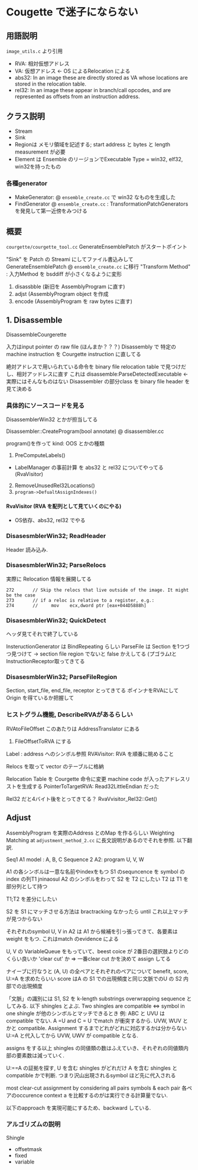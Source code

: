 # Cougette で迷子にならない

## 用語説明 
`image_utils.c` より引用
* RVA: 相対仮想アドレス
* VA: 仮想アドレス <- OS によるRelocation による
* abs32: In an image these are directly stored as VA whose locations are
  stored in the relocation table.
* rel32: In an image these appear in branch/call opcodes, and are represented
  as offsets from an instruction address.

## クラス説明
* Stream
* Sink
* Regionは メモリ領域を記述する; start address と bytes と length measurement が必要
* Element は Ensemble のリージョンでExecutable Type = win32, elf32, win32を持ったもの

### 各種generator
- MakeGenerator: @ `ensemble_create.cc` で win32 なものを生成した
- FindGenerator @ `ensemble_create.cc` : TransformationPatchGenerators を発見して第一近傍をみつける

## 概要
`courgette/courgette_tool.cc` GenerateEnsemblePatch がスタートポイント

"Sink" を Patch の Streami にしてファイル書込みしてGenerateEnsemblePatch @ `ensemble_create.cc` に移行
"Transform Method" : 入力Method を bsddiff が小さくなるように変形
1. disassbble (新旧を AssemblyProgram に直す)
2.  adjst (AssemblyProgram object を作成
3.  encode (AssemblyProgram を raw bytes に直す)

## 1. Disassemble
DisassembleCourgerette

入力はinput pointer の raw file (ほんまか？？？)
Disassembly で 特定の machine instruction を Courgette instruction に直してる

絶対アドレスで用いられている命令を binary file relocation table で見つけだし、相対アッドレスに直す
これは disassemble:ParseDetectedExecutable <- 実際にはそんなものはない
Disassembler の部分class を binary file header を見て決める

### 具体的にソースコードを見る
DisassemblerWin32 とかが担当してる

Disassembler::CreateProgram(bool annotate) @ disassembler.cc

program()を作って
kind: OOS とかの種類
1. PreComputeLabels()
- LabelManager の事前計算 を abs32 と rel32 についてやってる (RvaVisitor)
2. RemoveUnusedRel32Locations()
3. `program->DefualtAssignIndexes()`

#### RvaVisitor (RVA を配列として見ていくのにやる)
- OS依存、abs32, rel32 でやる

### DisasesmblerWin32; ReadHeader
Header 読み込み.
### DisasesmblerWin32; ParseRelocs

実際に Relocation 情報を展開してる

```
272       // Skip the relocs that live outside of the image. It might be the case
273       // if a reloc is relative to a register, e.g.:
274       //     mov    ecx,dword ptr [eax+044D5888h]
```


### DisasesmblerWin32; QuickDetect
ヘッダ見てそれで終了している

InsteructionGenerator は BindRepeating らしい
ParseFile は
Section を1つづつ見つけて
-> section file region でないと false かえしてる (プゴラムtと InstructionReceptor取ってきてる

### DisasesmblerWin32; ParseFileRegion
Section, start_file, end_file, receptor とってきてる
ポインナをRVAにして
Origin を得ているか把握して

### ヒストグラム機能, DescribeRVAがあるらしい

RVAtoFileOffset このあたりは AddressTranslator にある
1) FileOffsetToRVA にする

Label : address へのシンボル参照
RVAVisitor: RVA を順番に眺めること

Relocs を取って vector<RVA> のテーブルに格納

Relocation Table を Courgette 命令に変更
machine code が入ったアドレスリストを生成する
PointerToTargetRVA: Read32LittleEndian だった

Rel32 だと4バイト後をとってきてる？ RvaVvisitor_Rel32::Get()

## Adjust
AssemblyProgram を実際のAddress とのMap を作るらしい
Weighting Matching at `adjustment_method_2.cc` に長文説明があるのでそれを参照. 以下翻訳.

Seq1 A1 model : A, B, C
Sequence 2 A2: program U, V, W

A1 の各シンボルは一意な名前やindexをもつ
S1 のsequncence を symbol のindex の列T1 jninaosul
A2 のシンボルをわって S2 を T2 にしたい
T2 は T1 を部分列として持つ

T1;T2 を差分にしたい

S2 を S1 にマッチさせる方法は bractracking なかったら until これ以上マッチが見つからない

それぞれのsymbol U, V in A2 は A1 から候補を引っ張ってきて、各要素は weight をもつ. これはmatch のevidence による

U, V の VariableQueue をもっていて、beest coice が 2番目の選択肢よりどのくらい良いか 'clear cut' か
=> 一番clear cut かを決めて assign してる

ナイーブに行なうと (A, U) の全ペアとそれぞれのペアについて benefit, score, U:=A を求めたらいい
score はA の S1 での出現頻度と同じ文脈でのU の S2 内部での出現頻度

「文脈」の識別には S1, S2 を k-length substrings overwrapping sequence としてみる. 以下 shingles とよぶ.
Two shingles are compatible <=> symbol in one shingle が他のシンボルとマッチできるとき
例: ABC と UVU は compatible でない. A =U and C = U でmatch が衝突するから. UVW, WUV とかと compatible.
Assignment するまでどれがどれに対応するかは分からない
U:=A と代入してから UVW, UWV が compatible となる.

assigns をする以上 shingles の同値類の数はふえていき、それぞれの同値類内部の要素数は減っていく.

U:==A の証拠を探す, U を含む shingles がどれだけ A を含む shingles と compatible かで判断.
つまり沢山出現されるsymbol ほど先に代入される

most clear-cut assignment by considering all pairs symbols & each pair 各ペアのoccurence context a を比較するのがは実行できる計算量でない.

以下のapproach を実現可能にするため、backward している.

### アルゴリズムの説明

Shingle
- offsetmask
- fixed
- variable
